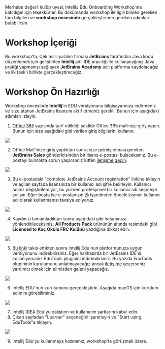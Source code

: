 Merhaba değerli kulüp üyesi, IntelliJ Edu Onboarding Workshop'ına katıldığın için teşekkürler. Bu dökümanda workshop ile ilgili bilmen gereken tüm bilgileri ve **workshop öncesinde** gerçekleştirmen gereken adımları bulabilirsin.

# Workshop İçeriği

Bu workshop'ta, Çek asıllı yazılım firması **JetBrains** tarafından Java kodu düzenlemek için geliştirilen **Intellij** adlı IDE aracılığı ile kullanacağınız Java pratiği yapmanızı sağlayan **JetBrains Academy** adlı platforma kaydolacağız ve ilk task'ı birlikte gerçekleştireceğiz.

# Workshop Ön Hazırlığı

Workshop öncesinde **Intellij**'in EDU versiyonunu bilgisayarınıza indirmeniz ve size atanan JetBrains lisansını aktif etmeniz gerekli. Bunun için aşağıdaki adımları izleyin.

1. [Office 365](https://kocfrc.slab.com/posts/2l81jr7t)  yazısında tarif edildiği şekilde Office 365 mailinize giriş yapın. Bunun için size aşağıdaki gibi verilen giriş bilgilerini kullanın.

![](https://slabstatic.com/prod/uploads/ldjloyi2/posts/images/XsUjwtdBTN2E7GA_rvODNEgR.png)

2. Office Mail'inize giriş yaptıktan sonra size gelmiş olması gereken **JetBrains Sales** göndericisinden bir lisans e-postası bulacaksınız. Bu e-postayı bulmakta sorun yaşarsanız lütfen [iletişime geçin](mailto:yigitkerem@rams7729.org).

![](https://slabstatic.com/prod/uploads/ldjloyi2/posts/images/G_4AztF5JqqZoIYneT1kFCmo.png)

3. Bu e-postadaki "complete JetBrains Account registration" linkine tıklayın ve açılan sayfada lisansınıza bir kullanıcı adı şifre belirleyin. Kullanıcı adınız değiştirilemiyor, bu yüzden profesyonel bir kullanıcı adı seçmeye çalışın. Eğer boşta ise e-postanızın @ işaretinden önceki kısmını kullanıcı adı olarak kullanmanızı tavsiye ediyoruz.

![](https://slabstatic.com/prod/uploads/ldjloyi2/posts/images/vKJ-aM6y-4WGppXX8CH5lS7u.png)

4. Kaydınızı tamamladıktan sonra aşağıdaki gibi hesabınıza yönlendirileceksiniz. **All Products Pack** ürününün altında resimdeki gibi **Licensed to Koç Okulu FRC Kulübü** yazdığına dikkat edin.

![](https://slabstatic.com/prod/uploads/ldjloyi2/posts/images/zeJ9PCbovhNbYH3UMI_QwQf4.png)

5. [Bu linki](https://www.jetbrains.com/edu-products/download/#section=idea) takip ettikten sonra Intellij Edu'nun platformunuza uygun versiyonunu indirebilirsiniz. Eğer halihazırda bir JetBrains IDE'si kullanıyorsanız EduTools pluginini indirebilirsiniz. Bu yazıda EduTools plugininin kurulumunu anlatmayacağız ancak [iletişime](mailto:yigitkerem@rams7729.org;alp.solakoglu@rams7729.org) geçerseniz yardımcı olmak için elimizden geleni yapacağız.

![](https://slabstatic.com/prod/uploads/ldjloyi2/posts/images/2vedBHd7YZlFt7oxzBnVFDyk.png)

6. Intellij EDU'nun kurulumunu gerçekleştirin. Aşağıda macOS için kurulum adımını görebilirsiniz.

![](https://slabstatic.com/prod/uploads/ldjloyi2/posts/images/0RRZ8UrH2uuUeO6UFgBldPyP.png)

7. Intellij IDEA Edu'yu çalıştırın ve kullanıcım şartlarını kabul edin.
8. Çıkan sayfadan "Learner" seçeneğini işaretleyin ve "Start using EduTools"a tıklayın.

![](https://slabstatic.com/prod/uploads/ldjloyi2/posts/images/HlveVtyPr2zEF5pQn4FrK0dy.png)

9. Intellij Edu'yu kullanmaya hazırsınız, workshop'ta görüşmek üzere.
